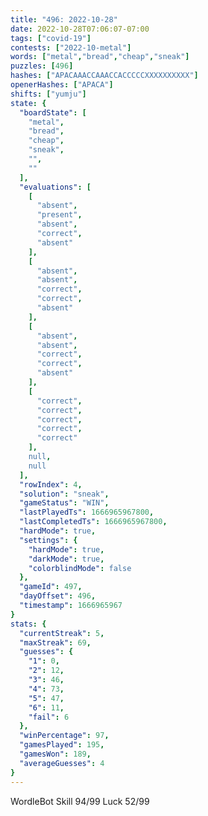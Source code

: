 ```yaml
---
title: "496: 2022-10-28"
date: 2022-10-28T07:06:07-07:00
tags: ["covid-19"]
contests: ["2022-10-metal"]
words: ["metal","bread","cheap","sneak"]
puzzles: [496]
hashes: ["APACAAACCAAACCACCCCCXXXXXXXXXX"]
openerHashes: ["APACA"]
shifts: ["yumju"]
state: {
  "boardState": [
    "metal",
    "bread",
    "cheap",
    "sneak",
    "",
    ""
  ],
  "evaluations": [
    [
      "absent",
      "present",
      "absent",
      "correct",
      "absent"
    ],
    [
      "absent",
      "absent",
      "correct",
      "correct",
      "absent"
    ],
    [
      "absent",
      "absent",
      "correct",
      "correct",
      "absent"
    ],
    [
      "correct",
      "correct",
      "correct",
      "correct",
      "correct"
    ],
    null,
    null
  ],
  "rowIndex": 4,
  "solution": "sneak",
  "gameStatus": "WIN",
  "lastPlayedTs": 1666965967800,
  "lastCompletedTs": 1666965967800,
  "hardMode": true,
  "settings": {
    "hardMode": true,
    "darkMode": true,
    "colorblindMode": false
  },
  "gameId": 497,
  "dayOffset": 496,
  "timestamp": 1666965967
}
stats: {
  "currentStreak": 5,
  "maxStreak": 69,
  "guesses": {
    "1": 0,
    "2": 12,
    "3": 46,
    "4": 73,
    "5": 47,
    "6": 11,
    "fail": 6
  },
  "winPercentage": 97,
  "gamesPlayed": 195,
  "gamesWon": 189,
  "averageGuesses": 4
}
---
```

<!-- more -->
WordleBot
Skill 94/99
Luck 52/99
